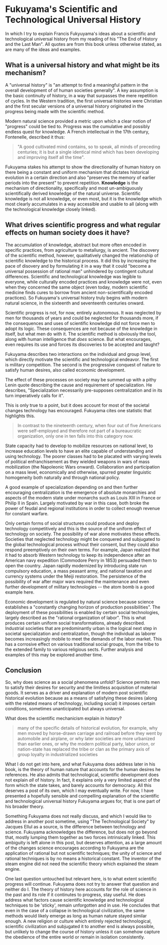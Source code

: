 # Fukuyama's Scientific and Technological Universal History

In which I try to explain Francis Fukyuyama's ideas about a scientific and technological universal history from my reading of his "The End of History and the Last Man". All quotes are from this book unless otherwise stated, as are many of the ideas and examples. 


## What is a universal history and what might be its mechanism?

A "universal history" is "an attempt to find a meaningful pattern in the overall development of of human societies generally". A key assumption is the basic continuity of history, in a way that surpasses the mere repetition of cycles. In the Western tradition, the first universal histories were Christian and the first secular versions of a universal history originated in the progress being made with the scientific method. 

Modern natural science provided a metric upon which a clear notion of "progress" could be tied to. Progress was the cumulative and possibly endless quest for knowledge. A French intellectual in the 17th century, Fontenelle, described it thus: 
   
   > "A good cultivated mind contains, so to speak, all minds of preceding centuries; it is but a single identical mind which has been developing and improving itself all the time". 

Fukuyama stakes his attempt to show the directionality of human history on there being a constant and uniform mechanism that dictates historical evolution in a certain direction and also "preserves the memory of earlier periods into the present" to prevent repetition. __Knowledge__ is the mechanism of directionality, specifically and most un-ambiguously scientifically derived knowledge of the natural universe. Scientific knowledge is not all knowledge, or even most, but it is the knowledge which most clearly accumulates in a way accessible and usable to all (along with the technological knowledge closely linked).
   

## What drives scientific progress and what regular effects on human society does it have?
        
The accumulation of knowledge, abstract but more often encoded in specific practices, from agriculture to metallurgy, is ancient. The discovery of the scientific method, however, qualitatively changed the relationship of scientific knowledge to the historical process. It did this by increasing the pace of disovery and by formulating it in a way that it could "become a universal possession of rational man" unhindered by contingent cultural differences. Scientific and technological knowledge was legible to everyone, while culturally encoded practices and knowledge were not, even when they concerned the same object (even today, modern scientific medicine finds cures to borrow from ancient non-scientifically encoded practices). So Fukuyama's universal history truly begins with modern natural science, in the sixteenth and seventeenth centuries onward. 

Scientific progress is not, for now, entirely autonomous. It was neglected by men for thousands of years and could be neglected for thousands more, if the consequences and uses of scientific knowledge did not force men to adopt its logic. These consequences are not because of the knowledge in itself, but what men do with it. The scientific method is obviously the tool, along with human intelligence that _does_ science. But what encourages, even requires its use and forces its discoveries to be accepted and taught?
 
Fukuyama describes two interactions on the individual and group level, which directly motivate the scientific and technological endeavor. The first is military competition. The second is the progressive conquest of nature to satisfy human desires, also called economic development. 

The effect of these processes on society may be summed up with a pithy Lenin quote describing the cause and requirement of specialization. He describes, "Specialization necessarily pre-supposes centralization and in its turn imperatively calls for it". 
   
This is only true to a point, but it does account for most of the societal changes technology has encouraged. Fukuyama cites one statistic that highlights this.

  > In contrast to the nineteenth century, when four out of five Americans were self-employed and therefore not part of a bureaucratic organization, only one in ten falls into this category now. 
        
State capacity had to develop to mobilize resources on national level, to increase education levels to have an elite capable of understanding and using technology. The poorer classes had to be placated with varying levels of political enfranchisement as they wielded weapons in wars of mass mobilization (the Napoleonic Wars onward). Collaboration and participation on a mass level, economically and otherwise, spurred greater linguistic homogeneity both naturally and through national policy. 
  
 A good example of specialization depending on and then further encouraging centralization is the emergence of absolute monarchies and aspects of the modern state under monarchs such as Louis XIII in France or Philip II in Spain. Largely motivated by war in this case, both broke the power of feudal and regional institutions in order to collect enough revenue for constant warfare. 

Only certain forms of social structures could produce and deploy technology competitively and this is the source of the uniform effect of technology on society. The possibility of war alone motivates these effects. Societies that neglected technology might be conquered and subjugated to the global technological process without their consent, but they could also respond preemptively on their own terms. For example, Japan realized that it had to absorb Western technology to keep its independence after an American navy expedition (Commodore Perry in 1853) persuaded them to open the country. Japan rapidly modernized by introducing state run compulsory education, a mass peasant army, and national taxation and currency systems under the Meiji restoration. The persistence of the possibility of war after major wars required the maintenance and even further development of military technologies  -- the atom bomb is a good example here. 
 
Economic development is regulated by natural science because science establishes a "constantly changing horizon of production possibilities". The deployment of these possibilities is enabled by certain social technologies, largely described as the "rational organization of labor". This is what produces certain uniform social transformations, already described. Industrial societies that are predominantly urban is the logical next step in societal specialization and centralization, though the individual as laborer becomes increasingly mobile to meet the demands of the labor market. This has a corrosive effect on various traditional social groups, from the tribe to the extended family to various religious sects. Further analysis and examples of this may be explored another time. 

## Conclusion

So, why does science as a social phenomena unfold? Science permits men to satisfy their desires for security and the limitless acquisition of material goods. It serves as a driver and explanation of modern post scientific historical evolution because as a means of satisfying these desires (along with the related means of technology, including social) it imposes certain conditions, sometimes unanticipated but always universal. 
 
 What does the scientific mechanicism explain in history? 
       
   > many of the specific details of historical evolution, for example, why men moved by horse-drawn carriage and railroad before they went by automobile and airplane, or why later societies are more urbanized than earlier ones, or why the modern political party, labor union, or nation-state has replaced the tribe or clan as the primary axis of group loyalty in industrialized societies
         
 What I do not get into here, and what Fukuyama does address later in his book, is the theory of human nature that accounts for the human desires he references. He also admits that technological, scientific development does not explain _all_ of history. In fact, it explains only a very limited aspect of the form which the state takes, and barely accounts for democracy. All this deserves a post of its own, which I may eventually write. For now, I have presented a hopefully sensible and compelling explanation of the scientific and technological universal history Fukuyama argues for, that is one part of his broader theory. 
 
Something Fukuyama does not really discuss, and which I would like to address in another post sometime, using "The Technological Society" by Jacques Ellul as a source, is the difference between technology and science. Fukuyama acknowledges the difference, but does not go beyond that, mostly lumping them together as two forces intrinsically linked. This ambiguity is left alone in this post, but deserves attention, as a large amount of the changes science encourages according to Fukuyama are the application of rational but not scientific techniques; the unity of science and rational techniques is by no means a historical constant. The inventor of the steam engine did not need the scientific theory which explained the steam engine. 

One last question untouched but relevant here, is to what extent scientific progress will continue. Fukuyama does not try to answer that question and neither do I. The theory of history here accounts for the role of science in the past and its role if it continutes to progress, stay useful. He does address what factors cause scientific knowledge and technological techniques to be 'sticky', remain unforgotten and in use. He concludes that even in the case of a collapse in technological civilization, the same methods would likely emerge as long as human nature stayed similar enough. A new religion or culture which entirely rejected technological, scientific civilization and subjugated it to another end is always possible, but unlikely to change the course of history unless it can somehow capture the obedience of the entire world or remain in isolation consistently. 
